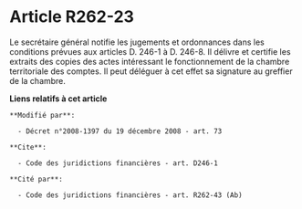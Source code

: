 # Article R262-23

Le secrétaire général notifie les jugements et ordonnances dans les conditions prévues aux articles D. 246-1 à D. 246-8. Il
délivre et certifie les extraits des copies des actes intéressant le fonctionnement de la chambre territoriale des comptes.
Il peut déléguer à cet effet sa signature au greffier de la chambre.

**Liens relatifs à cet article**

	**Modifié par**:

	  - Décret n°2008-1397 du 19 décembre 2008 - art. 73

	**Cite**:

	  - Code des juridictions financières - art. D246-1

	**Cité par**:

	  - Code des juridictions financières - art. R262-43 (Ab)
